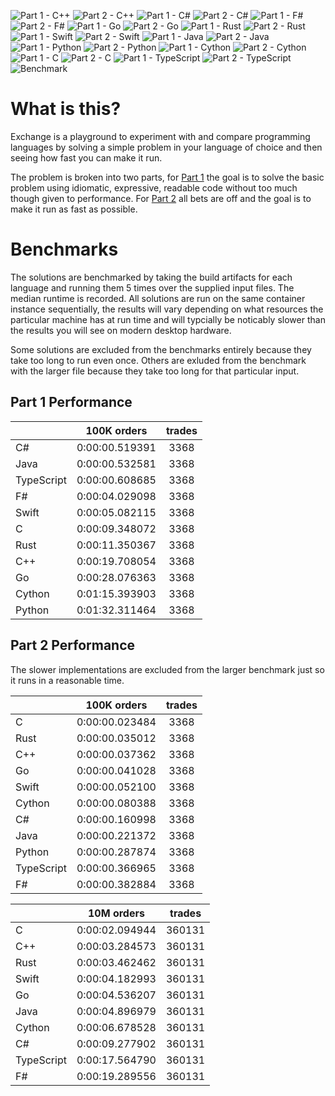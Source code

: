 ![Part 1 - C++](./workflows/Part%201%20-%20C++/badge.svg) ![Part 2 - C++](./workflows/Part%202%20-%20C++/badge.svg) ![Part 1 - C#](./workflows/Part%201%20-%20C%23/badge.svg) ![Part 2 - C#](./workflows/Part%202%20-%20C%23/badge.svg) ![Part 1 - F#](./workflows/Part%201%20-%20F%23/badge.svg) ![Part 2 - F#](./workflows/Part%202%20-%20F%23/badge.svg) ![Part 1 - Go](./workflows/Part%201%20-%20Go/badge.svg) ![Part 2 - Go](./workflows/Part%202%20-%20Go/badge.svg) ![Part 1 - Rust](./workflows/Part%201%20-%20Rust/badge.svg) ![Part 2 - Rust](./workflows/Part%202%20-%20Rust/badge.svg) ![Part 1 - Swift](./workflows/Part%201%20-%20Swift/badge.svg) ![Part 2 - Swift](./workflows/Part%202%20-%20Swift/badge.svg) ![Part 1 - Java](./workflows/Part%201%20-%20Java/badge.svg) ![Part 2 - Java](./workflows/Part%202%20-%20Java/badge.svg) ![Part 1 - Python](./workflows/Part%201%20-%20Python/badge.svg) ![Part 2 - Python](./workflows/Part%202%20-%20Python/badge.svg) ![Part 1 - Cython](./workflows/Part%201%20-%20Cython/badge.svg) ![Part 2 - Cython](./workflows/Part%202%20-%20Cython/badge.svg) ![Part 1 - C](./workflows/Part%201%20-%20C/badge.svg) ![Part 2 - C](./workflows/Part%202%20-%20C/badge.svg) ![Part 1 - TypeScript](./workflows/Part%201%20-%20TypeScript/badge.svg) ![Part 2 - TypeScript](./workflows/Part%202%20-%20TypeScript/badge.svg) ![Benchmark](./workflows/Benchmark/badge.svg) 

# What is this?

Exchange is a playground to experiment with and compare programming languages by solving a simple problem in your language of choice and then seeing how fast you can make it run.

The problem is broken into two parts, for [Part 1](./tree/master/Part%201) the goal is to solve the basic problem using idiomatic, expressive, readable code without too much though given to performance. For [Part 2](./tree/master/Part%202) all bets are off and the goal is to make it run as fast as possible.

# Benchmarks

The solutions are benchmarked by taking the build artifacts for each language and running them 5 times over the supplied input files. The median runtime is recorded. All solutions are run on the same container instance sequentially, the results will vary depending on what resources the particular machine has at run time and will typcially be noticably slower than the results you will see on modern desktop hardware.

Some solutions are excluded from the benchmarks entirely because they take too long to run even once. Others are exluded from the benchmark with the larger file because they take too long for that particular input.

## Part 1 Performance


||100K orders|trades|
-|:-:|:-:|
|C#|0:00:00.519391|3368|
|Java|0:00:00.532581|3368|
|TypeScript|0:00:00.608685|3368|
|F#|0:00:04.029098|3368|
|Swift|0:00:05.082115|3368|
|C|0:00:09.348072|3368|
|Rust|0:00:11.350367|3368|
|C++|0:00:19.708054|3368|
|Go|0:00:28.076363|3368|
|Cython|0:01:15.393903|3368|
|Python|0:01:32.311464|3368|


## Part 2 Performance

The slower implementations are excluded from the larger benchmark just so it runs in a reasonable time.

||100K orders|trades|
-|:-:|:-:|
|C|0:00:00.023484|3368|
|Rust|0:00:00.035012|3368|
|C++|0:00:00.037362|3368|
|Go|0:00:00.041028|3368|
|Swift|0:00:00.052100|3368|
|Cython|0:00:00.080388|3368|
|C#|0:00:00.160998|3368|
|Java|0:00:00.221372|3368|
|Python|0:00:00.287874|3368|
|TypeScript|0:00:00.366965|3368|
|F#|0:00:00.382884|3368|


||10M orders|trades|
-|:-:|:-:|
|C|0:00:02.094944|360131|
|C++|0:00:03.284573|360131|
|Rust|0:00:03.462462|360131|
|Swift|0:00:04.182993|360131|
|Go|0:00:04.536207|360131|
|Java|0:00:04.896979|360131|
|Cython|0:00:06.678528|360131|
|C#|0:00:09.277902|360131|
|TypeScript|0:00:17.564790|360131|
|F#|0:00:19.289556|360131|


